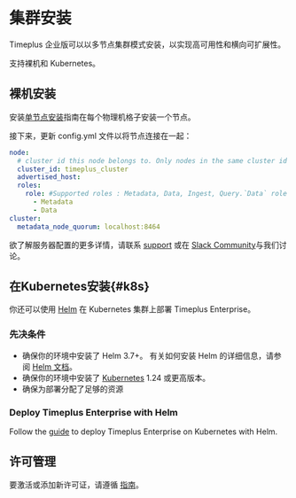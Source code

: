 # 集群安装

Timeplus 企业版可以以多节点集群模式安装，以实现高可用性和横向可扩展性。

支持裸机和 Kubernetes。

## 裸机安装

安装[单节点安装](singlenode_install)指南在每个物理机格子安装一个节点。

接下来，更新 config.yml 文件以将节点连接在一起：

```yaml
node:
  # cluster id this node belongs to. Only nodes in the same cluster id can form a cluster
  cluster_id: timeplus_cluster
  advertised_host:
  roles:
    role: #Supported roles : Metadata, Data, Ingest, Query.`Data` role contains both `Ingest and Query` roles
      - Metadata
      - Data
cluster:
  metadata_node_quorum: localhost:8464
```

欲了解服务器配置的更多详情，请联系 [support](mailto:support@timeplus.com) 或在 [Slack Community](timeplus.com/slack)与我们讨论。

## 在Kubernetes安装{#k8s}

你还可以使用 [Helm](https://helm.sh/) 在 Kubernetes 集群上部署 Timeplus Enterprise。

### 先决条件

- 确保你的环境中安装了 Helm 3.7+。 有关如何安装 Helm 的详细信息，请参阅 [Helm 文档](https://helm.sh/docs/intro/install/)。
- 确保你的环境中安装了 [Kubernetes](https://kubernetes.io/) 1.24 或更高版本。
- 确保为部署分配了足够的资源

### Deploy Timeplus Enterprise with Helm

Follow the [guide](k8s-helm) to deploy Timeplus Enterprise on Kubernetes with Helm.

## 许可管理

要激活或添加新许可证，请遵循 [指南](server_config#license)。
